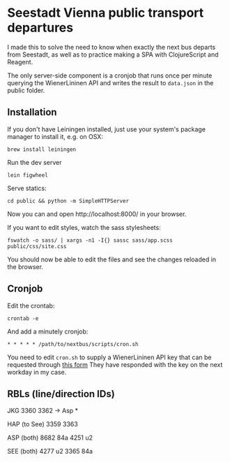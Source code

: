 # Seestadt Vienna public transport departures

I made this to solve the need to know when exactly the next bus departs from
Seestadt, as well as to practice making a SPA with ClojureScript and Reagent.

The only server-side component is a cronjob that runs once per minute querying
the WienerLininen API and writes the result to `data.json` in the public
folder.

## Installation

If you don't have Leiningen installed, just use your system's package manager
to install it, e.g. on OSX:

    brew install leiningen

Run the dev server

    lein figwheel

Serve statics:

    cd public && python -m SimpleHTTPServer

Now you can and open http://localhost:8000/ in your browser.

If you want to edit styles, watch the sass stylesheets:

    fswatch -o sass/ | xargs -n1 -I{} sassc sass/app.scss public/css/site.css

You should now be able to edit the files and see the changes reloaded in the
browser.

## Cronjob

Edit the crontab:

    crontab -e

And add a minutely cronjob:

    * * * * * /path/to/nextbus/scripts/cron.sh

You need to edit `cron.sh` to supply a WienerLininen API key that can be
requested through [this form](https://www.wien.gv.at/formularserver2/user/formular.aspx?pid=3b49a23de1ff43efbc45ae85faee31db&pn=B0718725a79fb40f4bb4b7e0d2d49f1d1)
They have responded with the key on the next workday in my case.

## RBLs (line/direction IDs)

JKG
3360
3362 -> Asp *

HAP (to See)
3359
3363

ASP (both)
8682 84a
4251 u2

SEE (both)
4277 u2
3365 84a
